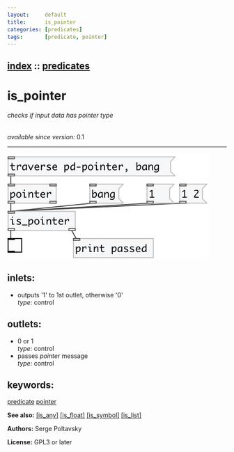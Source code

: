 ```yaml
---
layout:     default
title:      is_pointer
categories: [predicates]
tags:       [predicate, pointer]
---
```

[index](index.html) :: [predicates](category_predicates.html)
---

# is_pointer

###### checks if input data has *pointer* type

*available since version:* 0.1

---




[![example](../examples/img/is_pointer.jpg)](../examples/pd/is_pointer.pd)









## inlets:

* outputs &#39;1&#39; to 1st outlet, otherwise &#39;0&#39;<br>
_type:_ control



## outlets:

* 0 or 1<br>
_type:_ control
* passes *pointer* message<br>
_type:_ control



## keywords:

[predicate](keywords/predicate.html)
[pointer](keywords/pointer.html)



**See also:**
[\[is_any\]](is_any.html)
[\[is_float\]](is_float.html)
[\[is_symbol\]](is_symbol.html)
[\[is_list\]](is_list.html)




**Authors:** Serge Poltavsky




**License:** GPL3 or later





